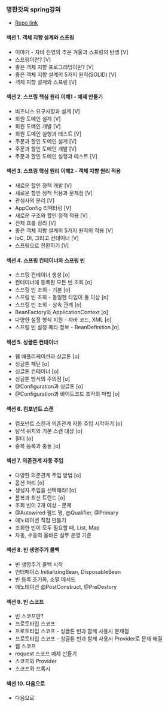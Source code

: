 ### 영한갓의 spring강의
- [Repo link](https://github.com/GyeomFka/spring-II)

#### 섹션 1. 객체 지향 설계와 스프링
- 이야기 - 자바 진영의 추운 겨울과 스프링의 탄생 [V]
- 스프링이란? [V]
- 좋은 객체 지향 프로그래밍이란? [V]
- 좋은 객체 지향 설계의 5가지 원칙(SOLID) [V]
- 객체 지향 설계와 스프링 [V]

#### 섹션 2. 스프링 핵심 원리 이해1 - 예제 만들기
- 비즈니스 요구사항과 설계 [V]
- 회원 도메인 설계 [V]
- 회원 도메인 개발 [V]
- 회원 도메인 실행과 테스트 [V]
- 주문과 할인 도메인 설계 [V]
- 주문과 할인 도메인 개발 [V]
- 주문과 할인 도메인 실행과 테스트 [V]

#### 섹션 3. 스프링 핵심 원리 이해2 - 객체 지향 원리 적용
- 새로운 할인 정책 개발 [V]
- 새로운 할인 정책 적용과 문제점 [V]
- 관심사의 분리 [V]
- AppConfig 리팩터링 [V]
- 새로운 구조와 할인 정책 적용 [V]
- 전체 흐름 정리 [V]
- 좋은 객체 지향 설계의 5가지 원칙의 적용 [V]
- IoC, DI, 그리고 컨테이너 [V]
- 스프링으로 전환하기 [V]

#### 섹션 4. 스프링 컨테이너와 스프링 빈
- 스프링 컨테이너 생성 [o]
- 컨테이너에 등록된 모든 빈 조회 [o]
- 스프링 빈 조회 - 기본 [o]
- 스프링 빈 조회 - 동일한 타입이 둘 이상 [o]
- 스프링 빈 조회 - 상속 관계 [o]
- BeanFactory와 ApplicationContext [o]
- 다양한 설정 형식 지원 - 자바 코드, XML [o]
- 스프링 빈 설정 메타 정보 - BeanDefinition [o]

#### 섹션 5. 싱글톤 컨테이너
- 웹 애플리케이션과 싱글톤 [o]
- 싱글톤 패턴 [o]
- 싱글톤 컨테이너 [o]
- 싱글톤 방식의 주의점 [o]
- @Configuration과 싱글톤 [o]
- @Configuration과 바이트코드 조작의 마법 [o]

#### 섹션 6. 컴포넌트 스캔
- 컴포넌트 스캔과 의존관계 자동 주입 시작하기 [o]
- 탐색 위치와 기본 스캔 대상 [o]
- 필터 [o]
- 중복 등록과 충돌 [o]

#### 섹션 7. 의존관계 자동 주입
- 다양한 의존관계 주입 방법 [o]
- 옵션 처리 [o]
- 생성자 주입을 선택해라! [o]
- 롬복과 최신 트랜드 [o]
- 조회 빈이 2개 이상 - 문제
- @Autowired 필드 명, @Qualifier, @Primary
- 애노테이션 직접 만들기
- 조회한 빈이 모두 필요할 때, List, Map
- 자동, 수동의 올바른 실무 운영 기준

#### 섹션 8. 빈 생명주기 콜백
- 빈 생명주기 콜백 시작
- 인터페이스 InitializingBean, DisposableBean
- 빈 등록 초기화, 소멸 메서드
- 애노테이션 @PostConstruct, @PreDestory

#### 섹션 9. 빈 스코프
- 빈 스코프란?
- 프로토타입 스코프
- 프로토타입 스코프 - 싱글톤 빈과 함께 사용시 문제점
- 프로토타입 스코프 - 싱글톤 빈과 함께 사용시 Provider로 문제 해결
- 웹 스코프
- request 스코프 예제 만들기
- 스코프와 Provider
- 스코프와 프록시

#### 섹션 10. 다음으로
- 다음으로
